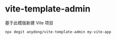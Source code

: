 # vite-template-admin

基于此模版新建 Vite 项目

```bash
npx degit anydong/vite-template-admin my-vite-app
```
